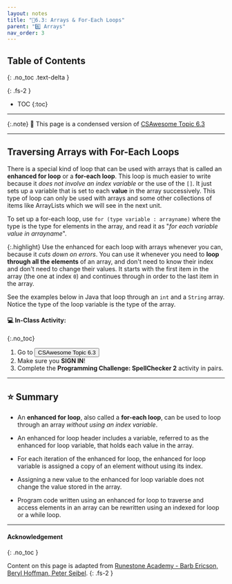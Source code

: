 ```yaml
---
layout: notes
title: "📓6.3: Arrays & For-Each Loops" 
parent: "6️⃣ Arrays"
nav_order: 3
---
```


## Table of Contents
{: .no_toc .text-delta }

{: .fs-2 }
- TOC
{:toc}

---

{:.note}
📖 This page is a condensed version of [CSAwesome Topic 6.3](https://runestone.academy/ns/books/published/csawesome/Unit6-Arrays/topic-6-3-arrays-with-foreach.html?mode=browsing) 

---

## Traversing Arrays with For-Each Loops

There is a special kind of loop that can be used with arrays that is called an **enhanced for loop** or a **for-each loop**. This loop is much easier to write because it _does not involve an index variable_ or the use of the `[]`. It just sets up a variable that is set to each **value** in the array successively. This type of loop can only be used with arrays and some other collections of items like ArrayLists which we will see in the next unit.

To set up a for-each loop, use `for (type variable : arrayname)` where the type is the type for elements in the array, and read it as "_for each variable value in arrayname_". 

{:.highlight}
Use the enhanced for each loop with arrays whenever you can, because it _cuts down on errors_. You can use it whenever you need to **loop through all the elements** of an array, and don't need to know their index and don't need to change their values. It starts with the first item in the array (the one at index `0`) and continues through in order to the last item in the array. 

See the examples below in Java that loop through an `int` and a `String` array. Notice the type of the loop variable is the type of the array.

#### 💻 In-Class Activity: 
{:.no_toc}


<div class="task" markdown="block">

1. Go to <a href="https://runestone.academy/ns/books/published/csawesome/Unit6-Arrays/topic-6-3-arrays-with-foreach.html?mode=browsing"><button type="button" name="button" class="btn">CSAwesome Topic 6.3</button></a> 
2. Make sure you **SIGN IN**!
3. Complete the **Programming Challenge: SpellChecker 2** activity in pairs.

</div>

---

## ⭐️ Summary

- An **enhanced for loop**, also called a **for-each loop**, can be used to loop through an array _without using an index variable_.

- An enhanced for loop header includes a variable, referred to as the enhanced for loop variable, that holds each value in the array.

- For each iteration of the enhanced for loop, the enhanced for loop variable is assigned a copy of an element without using its index.

- Assigning a new value to the enhanced for loop variable does not change the value stored in the array.

- Program code written using an enhanced for loop to traverse and access elements in an array can be rewritten using an indexed for loop or a while loop.

---

#### Acknowledgement
{: .no_toc }

Content on this page is adapted from [Runestone Academy - Barb Ericson, Beryl Hoffman, Peter Seibel](https://runestone.academy/ns/books/published/csawesome/index.html?mode=browsing).
{: .fs-2 }
